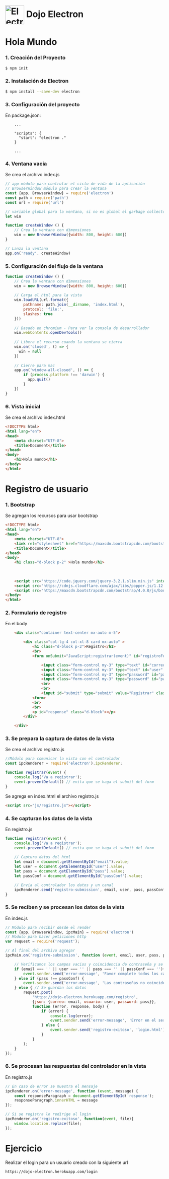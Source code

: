 # <img src="https://avatars3.githubusercontent.com/u/13409222?s=200&v=4" width="60px" align="center" alt="Electron API Demos icon"> Dojo Electron

# Hola Mundo
### 1. Creación del Proyecto
```sh
$ npm init
```

### 2. Instalación de Electron
```sh
$ npm install --save-dev electron
```

### 3. Configuración del proyecto
En package.json:
```
    ...
    
    "scripts": {
      "start": "electron ."
    }
    
    ...
```

### 4. Ventana vacia
Se crea el archivo index.js 
```javascript
// app módulo para controlar el ciclo de vida de la aplicación
// BrowserWindow módulo para crear la ventana
const {app, BrowserWindow} = require('electron')
const path = require('path')
const url = require('url')

// variable global para la ventana, si no es global el garbage collector la puede eliminar
let win

function createWindow () {
    // Crea la ventana con dimensiones
    win = new BrowserWindow({width: 800, height: 600})
}

// Lanza la ventana
app.on('ready', createWindow)
```

### 5. Configuración del flujo de la ventana
```javascript
function createWindow () {
    // Crea la ventana con dimensiones
    win = new BrowserWindow({width: 800, height: 600})
    
    // Carga el html para la vista
    win.loadURL(url.format({
        pathname: path.join(__dirname, 'index.html'),
        protocol: 'file:',
        slashes: true
    }))
    
    // Basado en chromium - Para ver la consola de desarrollador
    win.webContents.openDevTools()
    
    // Libera el recurso cuando la ventana se cierra
    win.on('closed', () => {
      win = null
    })
    
    // Cierre para mac
    app.on('window-all-closed', () => {
        if (process.platform !== 'darwin') {
          app.quit()
        }
    })
}
```

### 6. Vista inicial
Se crea el archivo index.html
```html
<!DOCTYPE html>
<html lang="en">
<head>
    <meta charset="UTF-8">
    <title>Document</title>
</head>
<body>
    <h1>Hola mundo</h1>
</body>
</html>
```

# Registro de usuario
### 1. Bootstrap
Se agregan los recursos para usar bootstrap
```html
<!DOCTYPE html>
<html lang="en">
<head>
    <meta charset="UTF-8">
    <link rel="stylesheet" href="https://maxcdn.bootstrapcdn.com/bootstrap/4.0.0/css/bootstrap.min.css" integrity="sha384-Gn5384xqQ1aoWXA+058RXPxPg6fy4IWvTNh0E263XmFcJlSAwiGgFAW/dAiS6JXm" crossorigin="anonymous">
    <title>Document</title>
</head>
<body>
    <h1 class="d-block p-2" >Hola mundo</h1>
    
    
    
    <script src="https://code.jquery.com/jquery-3.2.1.slim.min.js" integrity="sha384-KJ3o2DKtIkvYIK3UENzmM7KCkRr/rE9/Qpg6aAZGJwFDMVNA/GpGFF93hXpG5KkN" crossorigin="anonymous"></script>
    <script src="https://cdnjs.cloudflare.com/ajax/libs/popper.js/1.12.9/umd/popper.min.js" integrity="sha384-ApNbgh9B+Y1QKtv3Rn7W3mgPxhU9K/ScQsAP7hUibX39j7fakFPskvXusvfa0b4Q" crossorigin="anonymous"></script>
    <script src="https://maxcdn.bootstrapcdn.com/bootstrap/4.0.0/js/bootstrap.min.js" integrity="sha384-JZR6Spejh4U02d8jOt6vLEHfe/JQGiRRSQQxSfFWpi1MquVdAyjUar5+76PVCmYl" crossorigin="anonymous"></script>
</body>
</html>
```

### 2. Formulario de registro
En el body
```html
    <div class="container text-center mx-auto m-5">

        <div class="col-lg-4 col-xl-8 card mx-auto" >
            <h1 class="d-block p-2">Registro</h1>
            <br>
            <form onSubmit="JavaScript:registrar(event)" id="registroForm" class="d-block p-2">

                <input class="form-control my-3" type="text" id="correo" placeholder="Correo" />
                <input class="form-control my-3" type="text" id="user" placeholder="Usuario" />
                <input class="form-control my-3" type="password" id="pass" placeholder="Contraseña" />
                <input class="form-control my-3" type="password" id="passConf" placeholder="Confirme Contraseña" />
                <br>
                <br>
                <input id="submit" type="submit" value="Registrar" class="btn btn-primary">
            <form>
            <br>
            <br>
            <p id="response" class="d-block"></p>
        </div>

    </div>
```

### 3. Se prepara la captura de datos de la vista
Se crea el archivo registro.js
```javascript
//Módulo para comunicar la vista con el controlador
const ipcRenderer = require('electron').ipcRenderer;

function registrar(event) {
    console.log('Va a registrar');
    event.preventDefault() // evita que se haga el submit del form
}
```

Se agrega en index.html el archivo registro.js
```html
<script src="js/registro.js"></script>
```

### 4. Se capturan los datos de la vista
En registro.js
```javascript
function registrar(event) {
    console.log('Va a registrar');
    event.preventDefault() // evita que se haga el submit del form
    
    // Captura datos del html
    let email = document.getElementById("email").value;
    let user = document.getElementById("user").value;
    let pass = document.getElementById("pass").value;
    let passConf = document.getElementById("passConf").value;

    // Envia al controlador los datos y un canal
    ipcRenderer.send('registro-submission', email, user, pass, passConf);
}
```

### 5. Se reciben y se procesan los datos de la vista
En index.js
```javascript
// Módulo para recibir desde el render
const {app, BrowserWindow, ipcMain} = require('electron')
// Módulo para hacer peticiones http
var request = require('request');

// Al final del archivo agregar
ipcMain.on('registro-submission', function (event, email, user, pass, passConf) {

    // Verificamos los campos vacios y coincidencia de contraseña y se devuelve el error
    if (email === '' || user === '' || pass === '' || passConf === ''){
        event.sender.send('error-message', 'Favor complete todos los campos');
    } else if (pass !== passConf) {
        event.sender.send('error-message', 'Las contraseñas no coinciden');
    } else { // Se guardan los datos
        request.post(
            'https://dojo-electron.herokuapp.com/registro',
            {json: {correo: email, usuario: user, password: pass}},
            function (error, response, body) {
                if (error) {
                    console.log(error);
                    event.sender.send('error-message', 'Error en el servidor');
                } else {
                    event.sender.send('registro-exitoso', 'login.html');
                }
            }
        );
    }
});
```

### 6. Se procesan las respuestas del controlador en la vista
En registro.js
```javascript
// En caso de error se muestra el mensaje
ipcRenderer.on('error-message', function (event, message) {
    const responseParagraph = document.getElementById('response');
    responseParagraph.innerHTML = message
});

// Si se registra lo redirige al login
ipcRenderer.on('registro-exitoso', function(event, file){
    window.location.replace(file);
});
```
# 
# 
# 
# Ejercicio
Realizar el login para un usuario creado con la siguiente url
```
https://dojo-electron.herokuapp.com/login
```